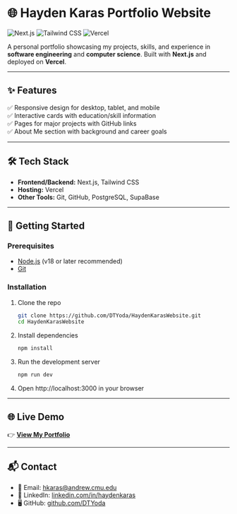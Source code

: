 # 🌐 Hayden Karas Portfolio Website  

![Next.js](https://img.shields.io/badge/Next.js-000000?style=for-the-badge&logo=next.js&logoColor=white)
![Tailwind CSS](https://img.shields.io/badge/Tailwind_CSS-38B2AC?style=for-the-badge&logo=tailwind-css&logoColor=white)
![Vercel](https://img.shields.io/badge/Vercel-000000?style=for-the-badge&logo=vercel&logoColor=white)

A personal portfolio showcasing my projects, skills, and experience in **software engineering** and **computer science**. Built with **Next.js** and deployed on **Vercel**.  

---

## ✨ Features  
✅ Responsive design for desktop, tablet, and mobile  
✅ Interactive cards with education/skill information  
✅ Pages for major projects with GitHub links  
✅ About Me section with background and career goals  

---

## 🛠️ Tech Stack  
- **Frontend/Backend:** Next.js, Tailwind CSS  
- **Hosting:** Vercel  
- **Other Tools:** Git, GitHub, PostgreSQL, SupaBase  

---

## 🚀 Getting Started  

### Prerequisites  
- [Node.js](https://nodejs.org/) (v18 or later recommended)  
- [Git](https://git-scm.com/)  

### Installation  
1. Clone the repo
   ```bash
   git clone https://github.com/DTYoda/HaydenKarasWebsite.git  
   cd HaydenKarasWebsite
   ```

2. Install dependencies
   ```bash 
   npm install
   ```  

3. Run the development server
   ```bash  
   npm run dev
   ```  

4. Open http://localhost:3000 in your browser  

---

## 🌐 Live Demo  
👉 [**View My Portfolio**](https://haydenkaras.com)  

---

## 📬 Contact  
- 📧 Email: hkaras@andrew.cmu.edu  
- 💼 LinkedIn: [linkedin.com/in/haydenkaras](https://linkedin.com/in/haydenkaras)  
- 🖥️ GitHub: [github.com/DTYoda](https://github.com/DTYoda)  
